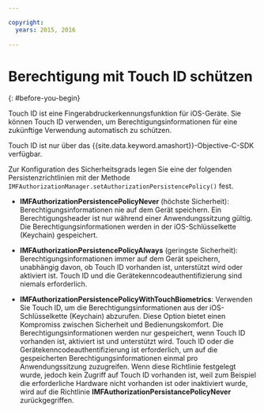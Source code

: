 ```yaml
---

copyright:
  years: 2015, 2016
  
---
```


# Berechtigung mit Touch ID schützen
{: #before-you-begin}

Touch ID ist eine Fingerabdruckerkennungsfunktion für iOS-Geräte. Sie können Touch ID verwenden, um Berechtigungsinformationen für eine zukünftige Verwendung automatisch zu schützen. 

Touch ID ist nur über das {{site.data.keyword.amashort}}-Objective-C-SDK verfügbar.

Zur Konfiguration des Sicherheitsgrads legen Sie eine der folgenden Persistenzrichtlinien mit der Methode `IMFAuthorizationManager.setAuthorizationPersistencePolicy()` fest.

* **IMFAuthorizationPersistencePolicyNever** (höchste Sicherheit): Berechtigungsinformationen nie auf dem Gerät speichern. Ein Berechtigungsheader ist nur während einer Anwendungssitzung gültig. Die Berechtigungsinformationen werden in der iOS-Schlüsselkette (Keychain) gespeichert.

* **IMFAuthorizationPersistencePolicyAlways** (geringste Sicherheit): Berechtigungsinformationen immer auf dem Gerät speichern, unabhängig davon, ob Touch ID vorhanden ist, unterstützt wird oder aktiviert ist. Touch ID und die Gerätekenncodeauthentifizierung sind niemals erforderlich.

* **IMFAuthorizationPersistencePolicyWithTouchBiometrics**: Verwenden Sie Touch ID, um die Berechtigungsinformationen aus der iOS-Schlüsselkette (Keychain) abzurufen. Diese Option bietet einen Kompromiss zwischen Sicherheit und Bedienungskomfort. Die Berechtigungsinformationen werden nur gespeichert, wenn Touch ID vorhanden ist, aktiviert ist und unterstützt wird. Touch ID oder die Gerätekenncodeauthentifizierung ist erforderlich, um auf die gespeicherten Berechtigungsinformationen einmal pro Anwendungssitzung zuzugreifen. Wenn diese Richtlinie festgelegt wurde, jedoch kein Zugriff auf Touch ID vorhanden ist, weil zum Beispiel die erforderliche Hardware nicht vorhanden ist oder inaktiviert wurde, wird auf die Richtlinie **IMFAuthorizationPersistancePolicyNever** zurückgegriffen.
